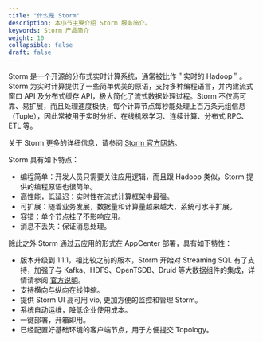 ```yaml
---
title: "什么是 Storm"
description: 本小节主要介绍 Storm 服务简介。 
keywords: Storm 产品简介
weight: 10
collapsible: false
draft: false
---
```


Storm 是一个开源的分布式实时计算系统，通常被比作＂实时的 Hadoop＂。Storm 为实时计算提供了一些简单优美的原语，支持多种编程语言，并内建流式窗口 API 及分布式缓存 API，极大简化了流式数据处理过程。Storm 不仅高可靠、易扩展，而且处理速度极快，每个计算节点每秒能处理上百万条元组信息（Tuple），因此常被用于实时分析、在线机器学习、连续计算、分布式 RPC、ETL 等。

关于 Storm 更多的详细信息，请参阅 [Storm 官方网站](http://storm.apache.org/)。

Storm 具有如下特点：

- 编程简单：开发人员只需要关注应用逻辑，而且跟 Hadoop 类似，Storm 提供的编程原语也很简单。
- 高性能，低延迟：实时性在流式计算框架中最强。
- 可扩展：随着业务发展，数据量和计算量越来越大，系统可水平扩展。
- 容错：单个节点挂了不影响应用。
- 消息不丢失：保证消息处理。

除此之外 Storm 通过云应用的形式在 AppCenter 部署，具有如下特性：

- 版本升级到 1.1.1，相比较之前的版本，Storm 开始对 Streaming SQL 有了支持，加强了与 Kafka、HDFS、OpenTSDB、Druid 等大数据组件的集成，详情请参阅 [官方说明](http://storm.apache.org/2017/03/29/storm110-released.html)。
- 支持横向与纵向在线伸缩。
- 提供 Storm UI 高可用 vip, 更加方便的监控和管理 Storm。
- 系统自动运维，降低企业使用成本。
- 一键部署，开箱即用。
- 已经配置好基础环境的客户端节点，用于方便提交 Topology。
